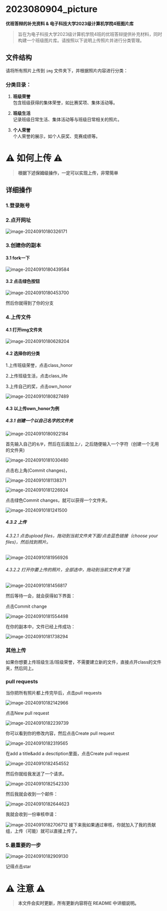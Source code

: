 # 2023080904_picture

**优班答辩的补充资料 & 电子科技大学2023级计算机学院4班图片库**

> 旨在为电子科技大学2023级计算机学院4班的优班答辩提供补充材料，同时构建一个班级图片库。请按照以下说明上传照片并进行分类管理。

## 文件结构

请将所有照片上传到 `img` 文件夹下，并根据照片内容进行分类：

### 分类目录：

1. **班级荣誉**  
   包含班级获得的集体荣誉，如比赛奖项、集体活动等。
   
2. **班级生活**  
   记录班级日常生活、集体活动等与班级日常相关的照片。
   
3. **个人荣誉**  
   个人荣誉的展示，如个人获奖、竞赛成绩等。

# ⚠️ **如何上传** ⚠️

> **根据下述保姆级操作，一定可以实现上传，非常简单**

## 详细操作

###  1.登录账号

### 2.点开网址

![image-20240910180326171](https://github.com/lvlebin2876587146/picx-images-hosting/raw/master/20240910/image-20240910180326171.6wqoghir9t.webp)

### 3.创建你的副本

#### 3.1 fork一下

![image-20240910180439584](https://github.com/lvlebin2876587146/picx-images-hosting/raw/master/20240910/image-20240910180439584.99taxowkgl.webp)

#### 3.2 点击绿色按钮

![image-20240910180453700](https://github.com/lvlebin2876587146/picx-images-hosting/raw/master/20240910/image-20240910180453700.8l01do91g7.webp)

然后你就得到了你的分支

### 4.上传文件

#### 4.1 打开img文件夹

![image-20240910180628204](https://github.com/lvlebin2876587146/picx-images-hosting/raw/master/20240910/image-20240910180628204.7ljy0i6aag.webp)

#### 4.2 选择你的分类

1.上传班级荣誉，点击class_honor

2.上传班级生活，点击class_life

3.上传自己的奖，点击own_honor

![image-20240910180827489](https://github.com/lvlebin2876587146/picx-images-hosting/raw/master/20240910/image-20240910180827489.969ozz3hr0.webp)

#### 4.3 以上传own_honor为例

#####  4.3.1 创建一个以自己名字的文件夹

![image-20240910180922184](https://github.com/lvlebin2876587146/picx-images-hosting/raw/master/20240910/image-20240910180922184.86tlmt0ql9.webp) 

首先输入自己的`名字`，然后在后面加上`/`，之后随便输入一个字符（创建一个无用的文件夹)

![image-20240910181030480](https://github.com/lvlebin2876587146/picx-images-hosting/raw/master/20240910/image-20240910181030480.6pngl1wlun.webp)

 点击右上角(Commit changes)，

![image-20240910181138371](https://github.com/lvlebin2876587146/picx-images-hosting/raw/master/20240910/image-20240910181138371.41y0ap3kio.webp)

![image-20240910181226924](https://github.com/lvlebin2876587146/picx-images-hosting/raw/master/20240910/image-20240910181241500.5xal3bg04j.webp)

点击绿色Commit changes，就可以获得一个文件夹。

![image-20240910181241500]()

##### 4.3.2 上传

###### 4.3.2.1 点击upload files，拖动到当前文件夹下面/点击蓝色链接（choose your files)，然后找到照片。

![image-20240910181956926](https://github.com/lvlebin2876587146/picx-images-hosting/raw/master/20240910/image-20240910181956926.lvoiltxfi.webp)

###### 4.3.2.2 打开你要上传的照片，全部选中，拖动到当前文件夹下面

![image-20240910181456817](https://github.com/lvlebin2876587146/picx-images-hosting/raw/master/20240910/image-20240910181456817.7i0c2sd7l2.webp)

然后等待一会，就会获得如下界面：

点击Commit change

![image-20240910181554498](https://github.com/lvlebin2876587146/picx-images-hosting/raw/master/20240910/image-20240910181554498.6m3unc3j54.webp)

在你的副本中，文件已经上传成功：

![image-20240910181738294](https://github.com/lvlebin2876587146/picx-images-hosting/raw/master/20240910/image-20240910181738294.6m3unc3j58.webp)

### 其他上传

如果你想要上传班级生活/班级荣誉，不需要建立新的文件，直接点开class的文件夹，然后同上。

### pull requests

当你把所有照片都上传完毕后，点击pull requests

![image-20240910182142966](https://github.com/lvlebin2876587146/picx-images-hosting/raw/master/20240910/image-20240910182142966.5tqz5lmxds.webp)

点击New pull request

![image-20240910182239739](https://github.com/lvlebin2876587146/picx-images-hosting/raw/master/20240910/image-20240910182239739.7p8rqlmkh.webp)

你可以看到你的修改内容，然后点击Create pull request

![image-20240910182319565](https://github.com/lvlebin2876587146/picx-images-hosting/raw/master/20240910/image-20240910182319565.1e8k0caj5v.webp)

在add a title&add a desctiption里面，点击Create pull request

![image-20240910182454552](https://github.com/lvlebin2876587146/picx-images-hosting/raw/master/20240910/image-20240910182454552.8l01do91fp.webp)

然后你就给我发送了一个请求。

![image-20240910182542330](https://github.com/lvlebin2876587146/picx-images-hosting/raw/master/20240910/image-20240910182542330.3uusf9hf2f.webp)

然后我就会收到一个邮件：

![image-20240910182644623](https://github.com/lvlebin2876587146/picx-images-hosting/raw/master/20240910/image-20240910182644623.1ovdthprbd.webp)

我就会收到一份审核申请：

![image-20240910182706712](https://github.com/lvlebin2876587146/picx-images-hosting/raw/master/20240910/image-20240910182706712.5mnra60ryj.webp)
接下来我如果通过审核，你就加入了我的贡献组，上传（可能）就可以直接上传了。

### 5.最重要的一步

![image-20240910182909130](https://github.com/lvlebin2876587146/picx-images-hosting/raw/master/20240910/image-20240910182909130.54xplkzedq.webp)

记得点击star

# ⚠️ **注意** ⚠️

> **本文件会实时更新，所有更新内容将在 README 中详细说明。**
